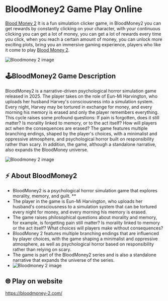 # BloodMoney2 Game Play Online

 <a href="https://bloodmoney-2.com/" title="Blood Money 2" rel="dofollow">Blood Money 2</a> It is a fun simulation clicker game, in BloodMoney2 you can get rewards by constantly clicking on your character, with your continuous clicking you can get a lot of money, you can get a lot of rewards every time you click, when you reach a certain amount of money, you can unlock more exciting plots, bring you an immersive gaming experience, players who like it come to play <a href="https://bloodmoney-2.com/" title="Blood Money 2" rel="dofollow">Blood Money 2</a>.

![Bloodmoney 2 image](https://bloodmoney-2.com/Bloodmoney22.png)

## 🕹️BloodMoney2 Game Description

BloodMoney2 is a narrative-driven psychological horror simulation game released in 2025. The player takes on the role of Eun-Mi Harvington, who uploads her husband Harvey's consciousness into a simulation system. Every night, Harvey may be tortured in exchange for money, and every morning his memory is erased and only the player remembers everything. This cycle raises some profound questions: If pain is forgotten, does it still matter? Is morality linked to memory, or to the act itself? How will players act when the consequences are erased? The game features multiple branching endings, shaped by the player's choices, with a minimalist and oppressive atmosphere, and psychological horror built on responsibility rather than scary. In addition, the game, although a standalone narrative, also expands the BloodMoney universe.

![Bloodmoney 2 image](https://bloodmoney-2.com/Bloodmoney21.png)

## ⚡ About BloodMoney2 

- BloodMoney2 is a psychological horror simulation game that explores morality, memory, and guilt. **
- The player in the game is Eun-Mi Harvington, who uploads her husband's consciousness to a simulation system that can be tortured every night for money, and every morning his memory is erased.
- The game raises philosophical questions about morality and memory, for example, is forgetting pain still matter? Is morality linked to memory or the act itself? What choices will players make without consequences?
- BloodMoney 2 features multiple branching endings that are influenced by player choices, with the game shaping a minimalist and oppressive atmosphere, as well as psychological horror based on responsibility rather than relying on scary.
- The game is part of the BloodMoney2 series and is also a standalone narrative that expands the universe of the series.
- ![Bloodmoney 2 image](https://bloodmoney-2.com/Bloodmoney23.png)

## 🌐 Play on website

https://bloodmoney-2.com/
